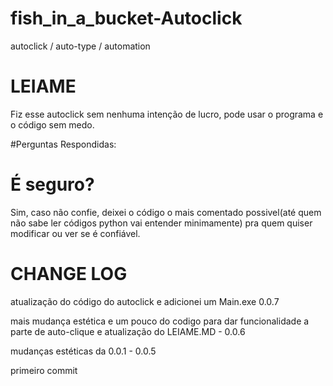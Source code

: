 # fish_in_a_bucket-Autoclick
autoclick / auto-type / automation

# LEIAME

Fiz esse autoclick sem nenhuma intenção de lucro, pode usar o programa e o código sem medo.

#Perguntas Respondidas:

# É seguro?
Sim, caso não confie, deixei o código o mais comentado possivel(até quem não sabe ler códigos python vai entender minimamente) pra quem quiser modificar ou ver se é confiável.

# CHANGE LOG

atualização do código do autoclick e adicionei um Main.exe 0.0.7

mais mudança estética e um pouco do codigo para dar funcionalidade a parte de auto-clique e atualização do LEIAME.MD - 0.0.6

mudanças estéticas da 0.0.1 - 0.0.5

primeiro commit
